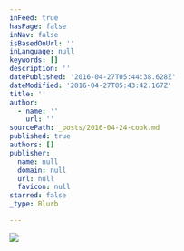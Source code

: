 ```yaml
---
inFeed: true
hasPage: false
inNav: false
isBasedOnUrl: ''
inLanguage: null
keywords: []
description: ''
datePublished: '2016-04-27T05:44:38.628Z'
dateModified: '2016-04-27T05:43:42.167Z'
title: ''
author:
  - name: ''
    url: ''
sourcePath: _posts/2016-04-24-cook.md
published: true
authors: []
publisher:
  name: null
  domain: null
  url: null
  favicon: null
starred: false
_type: Blurb

---
```

![](https://the-grid-user-content.s3-us-west-2.amazonaws.com/14a1ef69-d5cd-4a5e-852f-92df966a3edd.jpg)